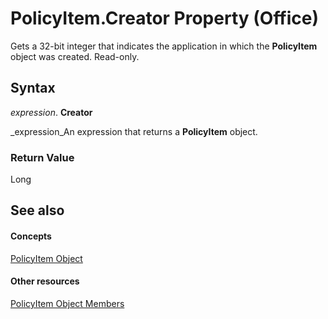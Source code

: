 
# PolicyItem.Creator Property (Office)

Gets a 32-bit integer that indicates the application in which the  **PolicyItem** object was created. Read-only.


## Syntax

 _expression_. **Creator**

 _expression_An expression that returns a  **PolicyItem** object.


### Return Value

Long


## See also


#### Concepts


 [PolicyItem Object](aced7bdc-8ef7-2621-f188-f3c1d44ab6dc.md)
#### Other resources


 [PolicyItem Object Members](a2e43e08-64bb-f052-78a2-0618e2df46fc.md)
